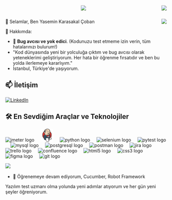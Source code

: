 
<br>
<p align="center"><img src="https://i.imgur.com/A6bWGFl.gif"/>
<img src="https://komarev.com/ghpvc/?username=karasakalyasemin&&style=plastics&&color=yellow" align="right"/> </p>


###




<img align="right" height="200" src="https://steamuserimages-a.akamaihd.net/ugc/929298615327868966/0CF8EA8A3A427439D5A4C5C1780F7CCCD8873868/?imw=5000&imh=5000&ima=fit&impolicy=Letterbox&imcolor=%23000000&letterbox=false" />





 👋 Selamlar,  Ben Yasemin Karasakal Çoban








 💫  Hakkımda:

- 🐛 **Bug avcısı ve yok edici**. (Kodunuzu test etmeme izin verin, tüm hatalarınızı bulurum!)
- "Kod dünyasında yeni bir yolculuğa çıktım ve bug avcısı olarak yeteneklerimi geliştiriyorum. Her hata bir öğrenme fırsatıdır ve
  ben bu yolda ilerlemeye kararlıyım."
- İstanbul, Türkiye'de yaşıyorum.




## 📫 İletişim
[![LinkedIn](https://img.shields.io/badge/LinkedIn-%230077B5.svg?logo=linkedin&logoColor=white)](https://linkedin.com/in/www.linkedin.com/in/yasemin-karasakal) 

## 🛠️ En Sevdiğim Araçlar ve Teknolojiler

<div align="left">
  <img src="https://jmeter.apache.org/images/logo.svg" height="40" alt="jmeter logo"  />
  <img width="12" />
  <img src="https://raw.githubusercontent.com/teamedwardforever/Readme-Generator/71f25dd8b98329b168142a6b782a107b75eab178/svg/Skills/Devops/jenkins-icon.svg" height="40" alt="jenkins logo"  />
  <img width="12" />
  <img src="https://cdn.jsdelivr.net/gh/devicons/devicon/icons/python/python-original.svg" height="40" alt="python logo"  />
  <img width="12" />
  <img src="https://cdn.jsdelivr.net/gh/devicons/devicon/icons/selenium/selenium-original.svg" height="40" alt="selenium logo"  />
  <img width="12" />
  <img src="https://cdn.jsdelivr.net/gh/devicons/devicon/icons/pytest/pytest-original.svg" height="40" alt="pytest logo"  />
  <img width="12" />
  <img src="https://cdn.jsdelivr.net/gh/devicons/devicon/icons/mysql/mysql-original.svg" height="40" alt="mysql logo"  />
  <img width="12" />
  <img src="https://cdn.jsdelivr.net/gh/devicons/devicon/icons/postgresql/postgresql-original.svg" height="40" alt="postgresql logo"  />
  <img width="12" />
  <img src="https://cdn.simpleicons.org/postman/FF6C37" height="40" alt="postman logo"  />
  <img width="12" />
  <img src="https://cdn.simpleicons.org/jira/0052CC" height="40" alt="jira logo"  />
  <img width="12" />
  <img src="https://cdn.simpleicons.org/trello/0052CC" height="40" alt="trello logo"  />
  <img width="12" />
  <img src="https://cdn.simpleicons.org/confluence/172B4D" height="40" alt="confluence logo"  />
  <img width="12" />
  <img src="https://cdn.simpleicons.org/html5/E34F26" height="40" alt="html5 logo"  />
  <img width="12" />
  <img src="https://cdn.simpleicons.org/css3/1572B6" height="40" alt="css3 logo"  />
  <img width="12" />
  <img src="https://skillicons.dev/icons?i=figma" height="40" alt="figma logo"  />
  <img width="12" />
  <img src="https://cdn.simpleicons.org/git/F05032" height="40" alt="git logo"  />
</div>


[![](https://visitcount.itsvg.in/api?id=karasakalyasemin&icon=0&color=0)](https://visitcount.itsvg.in)

- 🌱 Öğrenemeye devam ediyorum, Cucumber, Robot Framework

<!-- Proudly created with GPRM ( https://gprm.itsvg.in ) -->

Yazılım test uzmanı olma yolunda yeni adımlar atıyorum ve her gün yeni şeyler öğreniyorum.

